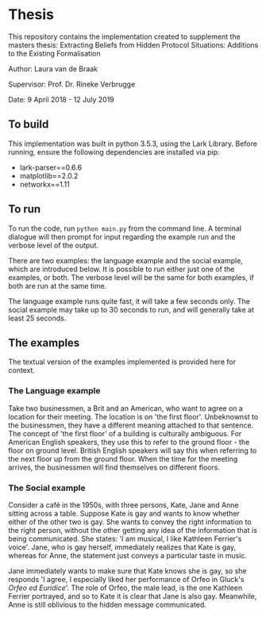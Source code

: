# Thesis
This repository contains the implementation created to supplement the masters thesis: Extracting Beliefs from Hidden Protocol Situations: Additions to the Existing Formalisation

Author: Laura van de Braak

Supervisor: Prof. Dr. Rineke Verbrugge

Date: 9 April 2018 - 12 July 2019


## To build
This implementation was built in python 3.5.3, using the Lark Library. 
Before running, ensure the following dependencies are installed via pip:

- lark-parser==0.6.6
- matplotlib==2.0.2
- networkx==1.11

## To run
To run the code, run `python main.py` from the command line. A terminal dialogue will then prompt for input regarding the example run and the verbose level of the output.

There are two examples: the language example and the social example, which are introduced below. It is possible to run either just one of the examples, or both. The verbose level will be the same for both examples, if both are run at the same time.

The language example runs quite fast, it will take a few seconds only. The social example may take up to 30 seconds to run, and will generally take at least 25 seconds.


## The examples
The textual version of the examples implemented is provided here for context.

### The Language example
Take two businessmen, a Brit and an American, who want to agree on a location for their meeting. The location is on 'the first floor'. Unbeknownst to the businessmen, they have a different meaning attached to that sentence. The concept of 'the first floor' of a building is culturally ambiguous. For American English speakers, they use this to refer to the ground floor - the floor on ground level. British English speakers will say this when referring to the next floor up from the ground floor. When the time for the meeting arrives, the businessmen will find themselves on different floors.

### The Social example
Consider a café in the 1950s, with three persons, Kate, Jane and Anne sitting across a table. Suppose Kate is gay and wants to know whether either of the other two is gay. She wants to convey the right information to the right person, without the other getting any idea of the information that is being communicated. She states: 'I am musical, I like Kathleen Ferrier's voice'. Jane, who is gay herself, immediately realizes that Kate is gay, whereas for Anne, the statement just conveys a particular taste in music.

Jane immediately wants to make sure that Kate knows she is gay, so she responds 'I agree, I especially liked her performance of Orfeo in Gluck's *Orfeo ed Euridice*'. The role of Orfeo, the male lead, is the one Kathleen Ferrier portrayed, and so to Kate it is clear that Jane is also gay. Meanwhile, Anne is still oblivious to the hidden message communicated.




